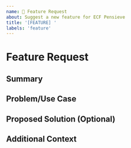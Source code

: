 ```yaml
---
name: 🎉 Feature Request
about: Suggest a new feature for ECF Pensieve
title: '[FEATURE] '
labels: 'feature'
---
```


# Feature Request

## Summary

<!-- Brief description of the feature you'd like to see -->

## Problem/Use Case

<!-- What problem does this solve? Who would benefit? -->

## Proposed Solution (Optional)

<!-- If you have ideas on how to implement this, describe them here -->

## Additional Context

<!-- Screenshots, mockups, or other relevant information -->
